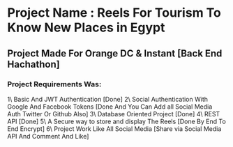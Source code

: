 # Project Name : Reels For Tourism To Know New Places in Egypt

## Project Made For Orange DC & Instant [Back End Hachathon]

### Project Requirements Was:
 1\ Basic And JWT Authentication [Done]
 2\ Social Authentication With Google And Facebook Tokens [Done And You Can Add all Social Media Auth Twitter Or Github Also]
 3\ Database Oriented Project [Done]
 4\ REST API [Done]
 5\ A Secure way to store and display The Reels [Done By End To End Encrypt]
 6\ Project Work Like All Social Media [Share via Social Media API And Comment And Like]
